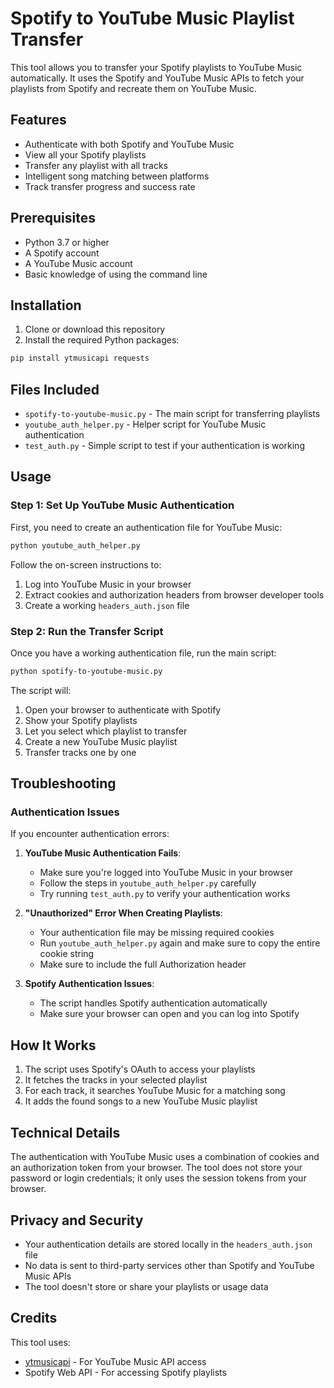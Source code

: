 # Spotify to YouTube Music Playlist Transfer

This tool allows you to transfer your Spotify playlists to YouTube Music automatically. It uses the Spotify and YouTube Music APIs to fetch your playlists from Spotify and recreate them on YouTube Music.

## Features

- Authenticate with both Spotify and YouTube Music
- View all your Spotify playlists
- Transfer any playlist with all tracks
- Intelligent song matching between platforms
- Track transfer progress and success rate

## Prerequisites

- Python 3.7 or higher
- A Spotify account
- A YouTube Music account
- Basic knowledge of using the command line

## Installation

1. Clone or download this repository
2. Install the required Python packages:

```bash
pip install ytmusicapi requests
```

## Files Included

- `spotify-to-youtube-music.py` - The main script for transferring playlists
- `youtube_auth_helper.py` - Helper script for YouTube Music authentication
- `test_auth.py` - Simple script to test if your authentication is working

## Usage

### Step 1: Set Up YouTube Music Authentication

First, you need to create an authentication file for YouTube Music:

```bash
python youtube_auth_helper.py
```

Follow the on-screen instructions to:
1. Log into YouTube Music in your browser
2. Extract cookies and authorization headers from browser developer tools
3. Create a working `headers_auth.json` file

### Step 2: Run the Transfer Script

Once you have a working authentication file, run the main script:

```bash
python spotify-to-youtube-music.py
```

The script will:
1. Open your browser to authenticate with Spotify
2. Show your Spotify playlists
3. Let you select which playlist to transfer
4. Create a new YouTube Music playlist
5. Transfer tracks one by one

## Troubleshooting

### Authentication Issues

If you encounter authentication errors:

1. **YouTube Music Authentication Fails**:
   - Make sure you're logged into YouTube Music in your browser
   - Follow the steps in `youtube_auth_helper.py` carefully
   - Try running `test_auth.py` to verify your authentication works

2. **"Unauthorized" Error When Creating Playlists**:
   - Your authentication file may be missing required cookies
   - Run `youtube_auth_helper.py` again and make sure to copy the entire cookie string
   - Make sure to include the full Authorization header

3. **Spotify Authentication Issues**:
   - The script handles Spotify authentication automatically
   - Make sure your browser can open and you can log into Spotify

## How It Works

1. The script uses Spotify's OAuth to access your playlists
2. It fetches the tracks in your selected playlist
3. For each track, it searches YouTube Music for a matching song
4. It adds the found songs to a new YouTube Music playlist

## Technical Details

The authentication with YouTube Music uses a combination of cookies and an authorization token from your browser. The tool does not store your password or login credentials; it only uses the session tokens from your browser.

## Privacy and Security

- Your authentication details are stored locally in the `headers_auth.json` file
- No data is sent to third-party services other than Spotify and YouTube Music APIs
- The tool doesn't store or share your playlists or usage data

## Credits

This tool uses:
- [ytmusicapi](https://github.com/sigma67/ytmusicapi) - For YouTube Music API access
- Spotify Web API - For accessing Spotify playlists